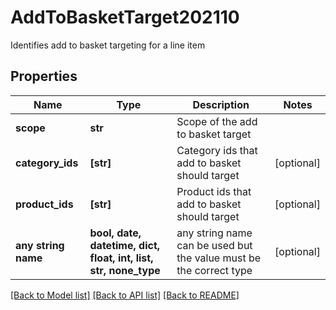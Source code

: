 # AddToBasketTarget202110

Identifies add to basket targeting for a line item

## Properties
Name | Type | Description | Notes
------------ | ------------- | ------------- | -------------
**scope** | **str** | Scope of the add to basket target | 
**category_ids** | **[str]** | Category ids that add to basket should target | [optional] 
**product_ids** | **[str]** | Product ids that add to basket should target | [optional] 
**any string name** | **bool, date, datetime, dict, float, int, list, str, none_type** | any string name can be used but the value must be the correct type | [optional]

[[Back to Model list]](../README.md#documentation-for-models) [[Back to API list]](../README.md#documentation-for-api-endpoints) [[Back to README]](../README.md)


